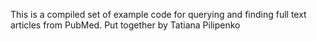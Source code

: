 This is a compiled set of example code for querying and finding full text articles from PubMed. Put together by Tatiana Pilipenko
